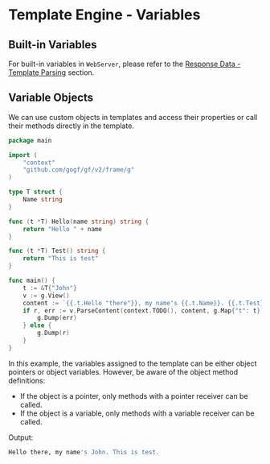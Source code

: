 # Template Engine - Variables

## Built-in Variables

For built-in variables in `WebServer`, please refer to the [Response Data - Template Parsing](/docs/core-component/response-data/template-parsing) section.

## Variable Objects

We can use custom objects in templates and access their properties or call their methods directly in the template.

```go
package main

import (
    "context"
    "github.com/gogf/gf/v2/frame/g"
)

type T struct {
    Name string
}

func (t *T) Hello(name string) string {
    return "Hello " + name
}

func (t *T) Test() string {
    return "This is test"
}

func main() {
    t := &T{"John"}
    v := g.View()
    content := `{{.t.Hello "there"}}, my name's {{.t.Name}}. {{.t.Test}}.`
    if r, err := v.ParseContent(context.TODO(), content, g.Map{"t": t}); err != nil {
        g.Dump(err)
    } else {
        g.Dump(r)
    }
}
```

In this example, the variables assigned to the template can be either object pointers or object variables. However, be aware of the object method definitions:  

- If the object is a pointer, only methods with a pointer receiver can be called.  
- If the object is a variable, only methods with a variable receiver can be called.

Output:

```bash
Hello there, my name's John. This is test.
```
